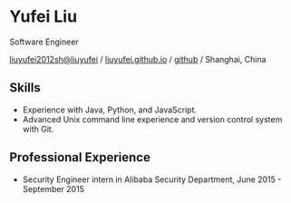 # Yufei Liu

Software Engineer

[liuyufei2012sh@liuyufei](mailto:liuyufei2012sh@gmail.com) / [liuyufei.github.io](liuyufei.github.io) / [github](http://github.com/liuyufei) / Shanghai, China

## Skills

* Experience with Java, Python, and JavaScript.
* Advanced Unix command line experience and version control system with Git.

## Professional Experience

* Security Engineer intern in Alibaba Security Department, June 2015 - September 2015